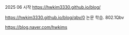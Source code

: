 2025 06 시작
https://hwkim3330.github.io/blog/


https://hwkim3330.github.io/blog/qbv/0
논문 학습. 802.1Qbv




https://blog.naver.com/hwkims
